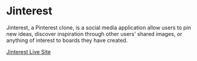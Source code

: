 # Jinterest

Jinterest, a Pinterest clone, is a social media application allow users to pin new ideas, discover inspiration through other users' shared images, or anything of interest to boards they have created.

[Jinterest Live Site](https://jinterest.herokuapp.com/#/)
